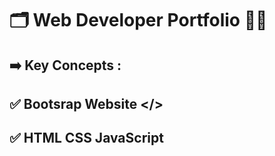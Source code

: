 # 🗂️ Web Developer Portfolio 🧑‍💻
## ➡️ Key Concepts :
## ✅ Bootsrap Website </>
## ✅ HTML CSS JavaScript

